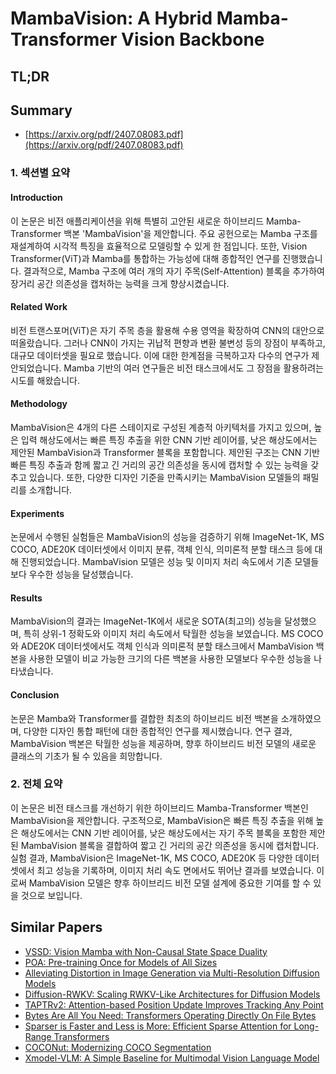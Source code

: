 # MambaVision: A Hybrid Mamba-Transformer Vision Backbone
## TL;DR
## Summary
- [https://arxiv.org/pdf/2407.08083.pdf](https://arxiv.org/pdf/2407.08083.pdf)

### 1. 섹션별 요약

#### Introduction
이 논문은 비전 애플리케이션을 위해 특별히 고안된 새로운 하이브리드 Mamba-Transformer 백본 'MambaVision'을 제안합니다. 주요 공헌으로는 Mamba 구조를 재설계하여 시각적 특징을 효율적으로 모델링할 수 있게 한 점입니다. 또한, Vision Transformer(ViT)과 Mamba를 통합하는 가능성에 대해 종합적인 연구를 진행했습니다. 결과적으로, Mamba 구조에 여러 개의 자기 주목(Self-Attention) 블록을 추가하여 장거리 공간 의존성을 캡처하는 능력을 크게 향상시켰습니다.

#### Related Work
비전 트랜스포머(ViT)은 자기 주목 층을 활용해 수용 영역을 확장하여 CNN의 대안으로 떠올랐습니다. 그러나 CNN이 가지는 귀납적 편향과 변환 불변성 등의 장점이 부족하고, 대규모 데이터셋을 필요로 했습니다. 이에 대한 한계점을 극복하고자 다수의 연구가 제안되었습니다. Mamba 기반의 여러 연구들은 비전 태스크에서도 그 장점을 활용하려는 시도를 해왔습니다.

#### Methodology
MambaVision은 4개의 다른 스테이지로 구성된 계층적 아키텍처를 가지고 있으며, 높은 입력 해상도에서는 빠른 특징 추출을 위한 CNN 기반 레이어를, 낮은 해상도에서는 제안된 MambaVision과 Transformer 블록을 포함합니다. 제안된 구조는 CNN 기반 빠른 특징 추출과 함께 짧고 긴 거리의 공간 의존성을 동시에 캡처할 수 있는 능력을 갖추고 있습니다. 또한, 다양한 디자인 기준을 만족시키는 MambaVision 모델들의 패밀리를 소개합니다.

#### Experiments
논문에서 수행된 실험들은 MambaVision의 성능을 검증하기 위해 ImageNet-1K, MS COCO, ADE20K 데이터셋에서 이미지 분류, 객체 인식, 의미론적 분할 태스크 등에 대해 진행되었습니다. MambaVision 모델은 성능 및 이미지 처리 속도에서 기존 모델들보다 우수한 성능을 달성했습니다.

#### Results
MambaVision의 결과는 ImageNet-1K에서 새로운 SOTA(최고의) 성능을 달성했으며, 특히 상위-1 정확도와 이미지 처리 속도에서 탁월한 성능을 보였습니다. MS COCO와 ADE20K 데이터셋에서도 객체 인식과 의미론적 분할 태스크에서 MambaVision 백본을 사용한 모델이 비교 가능한 크기의 다른 백본을 사용한 모델보다 우수한 성능을 나타냈습니다.

#### Conclusion
논문은 Mamba와 Transformer를 결합한 최초의 하이브리드 비전 백본을 소개하였으며, 다양한 디자인 통합 패턴에 대한 종합적인 연구를 제시했습니다. 연구 결과, MambaVision 백본은 탁월한 성능을 제공하며, 향후 하이브리드 비전 모델의 새로운 클래스의 기초가 될 수 있음을 희망합니다.

### 2. 전체 요약
이 논문은 비전 태스크를 개선하기 위한 하이브리드 Mamba-Transformer 백본인 MambaVision을 제안합니다. 구조적으로, MambaVision은 빠른 특징 추출을 위해 높은 해상도에서는 CNN 기반 레이어를, 낮은 해상도에서는 자기 주목 블록을 포함한 제안된 MambaVision 블록을 결합하여 짧고 긴 거리의 공간 의존성을 동시에 캡처합니다. 실험 결과, MambaVision은 ImageNet-1K, MS COCO, ADE20K 등 다양한 데이터셋에서 최고 성능을 기록하며, 이미지 처리 속도 면에서도 뛰어난 결과를 보였습니다. 이로써 MambaVision 모델은 향후 하이브리드 비전 모델 설계에 중요한 기여를 할 수 있을 것으로 보입니다.

## Similar Papers
- [VSSD: Vision Mamba with Non-Causal State Space Duality](2407.18559.md)
- [POA: Pre-training Once for Models of All Sizes](2408.01031.md)
- [Alleviating Distortion in Image Generation via Multi-Resolution Diffusion Models](2406.09416.md)
- [Diffusion-RWKV: Scaling RWKV-Like Architectures for Diffusion Models](2404.04478.md)
- [TAPTRv2: Attention-based Position Update Improves Tracking Any Point](2407.16291.md)
- [Bytes Are All You Need: Transformers Operating Directly On File Bytes](2306.00238.md)
- [Sparser is Faster and Less is More: Efficient Sparse Attention for Long-Range Transformers](2406.16747.md)
- [COCONut: Modernizing COCO Segmentation](2404.08639.md)
- [Xmodel-VLM: A Simple Baseline for Multimodal Vision Language Model](2405.09215.md)
